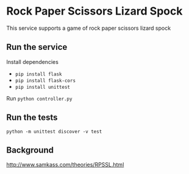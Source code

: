 # Rock Paper Scissors Lizard Spock 
This service supports a game of rock paper scissors lizard spock

## Run the service
Install dependencies
- `pip install flask`
- `pip install flask-cors`
- `pip install unittest`

Run `python controller.py`

## Run the tests
`python -m unittest discover -v test`

## Background
http://www.samkass.com/theories/RPSSL.html